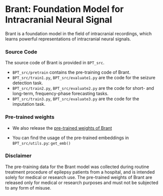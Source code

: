 # Brant: Foundation Model for Intracranial Neural Signal
Brant is a foundation model in the field of intracranial recordings, which learns powerful representations of intracranial neural signals.

### Source Code

The source code of Brant is provided in `BPT_src`.

* `BPT_src/pretrain` contains the pre-training code of Brant.
* `BPT_src/train1.py`, `BPT_src/evaluate1.py` are the code for the seizure detection task.
* `BPT_src/train2.py`, `BPT_src/evaluate2.py` are the code for short- and long-term, frequency-phase forecasting tasks.
* `BPT_src/train3.py`, `BPT_src/evaluate3.py` are the code for the imputation task.

### Pre-trained weights

* We also release the [pre-trained weights of Brant](https://drive.google.com/file/d/1QzxTNBvgcJBRxa8W2mNq2Tj967GtlDLF/view?usp=sharing ) 

* You can find the usage of the pre-trained embeddings in  `BPT_src/utils.py`: `get_emb()`


### Disclaimer
The pre-training data for the Brant model was collected during routine treatment procedure of epilepsy patients from a hospital, and is intended solely for medical or research use. The pre-trained weights of Brant are released only for medical or research purposes and must not be subjected to any form of misuse. 
